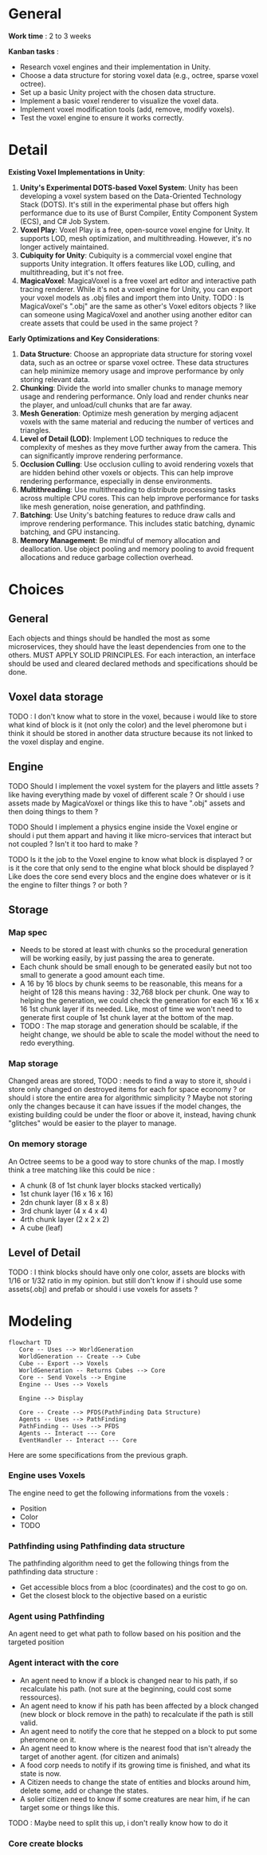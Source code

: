 # General
**Work time** : 2 to 3 weeks

**Kanban tasks** :
- Research voxel engines and their implementation in Unity.
- Choose a data structure for storing voxel data (e.g., octree, sparse voxel octree).
- Set up a basic Unity project with the chosen data structure.
- Implement a basic voxel renderer to visualize the voxel data.
- Implement voxel modification tools (add, remove, modify voxels).
- Test the voxel engine to ensure it works correctly.



# Detail 


**Existing Voxel Implementations in Unity**:

1. **Unity's Experimental DOTS-based Voxel System**: Unity has been developing a voxel system based on the Data-Oriented Technology Stack (DOTS). It's still in the experimental phase but offers high performance due to its use of Burst Compiler, Entity Component System (ECS), and C# Job System.
2. **Voxel Play**: Voxel Play is a free, open-source voxel engine for Unity. It supports LOD, mesh optimization, and multithreading. However, it's no longer actively maintained.
3. **Cubiquity for Unity**: Cubiquity is a commercial voxel engine that supports Unity integration. It offers features like LOD, culling, and multithreading, but it's not free.
4. **MagicaVoxel**: MagicaVoxel is a free voxel art editor and interactive path tracing renderer. While it's not a voxel engine for Unity, you can export your voxel models as .obj files and import them into Unity. 
   TODO : Is MagicaVoxel's ".obj" are the same as other's Voxel editors objects ? like can someone using MagicaVoxel and another using another editor can create assets that could be used in the same project ? 

**Early Optimizations and Key Considerations**:

1. **Data Structure**: Choose an appropriate data structure for storing voxel data, such as an octree or sparse voxel octree. These data structures can help minimize memory usage and improve performance by only storing relevant data.
2. **Chunking**: Divide the world into smaller chunks to manage memory usage and rendering performance. Only load and render chunks near the player, and unload/cull chunks that are far away.
3. **Mesh Generation**: Optimize mesh generation by merging adjacent voxels with the same material and reducing the number of vertices and triangles.
4. **Level of Detail (LOD)**: Implement LOD techniques to reduce the complexity of meshes as they move further away from the camera. This can significantly improve rendering performance.
5. **Occlusion Culling**: Use occlusion culling to avoid rendering voxels that are hidden behind other voxels or objects. This can help improve rendering performance, especially in dense environments.
6. **Multithreading**: Use multithreading to distribute processing tasks across multiple CPU cores. This can help improve performance for tasks like mesh generation, noise generation, and pathfinding.
7. **Batching**: Use Unity's batching features to reduce draw calls and improve rendering performance. This includes static batching, dynamic batching, and GPU instancing.
8. **Memory Management**: Be mindful of memory allocation and deallocation. Use object pooling and memory pooling to avoid frequent allocations and reduce garbage collection overhead.

# Choices

## General 

Each objects and things should be handled the most as some microservices, they should have the least dependencies from one to the others. MUST APPLY SOLID PRINCIPLES. For each interaction, an interface should be used and cleared declared methods and specifications should be done.

## Voxel data storage

TODO : I don't know what to store in the voxel, because i would like to store what kind of block is it (not only the color) and the level pheromone but i think it should be stored in another data structure because its not linked to the voxel display and engine.

## Engine 
TODO
Should I implement the voxel system for the players and little assets ? like having everything made by voxel of different scale ? Or should i use assets made by MagicaVoxel or things like this to have ".obj" assets and then doing things to them ?

TODO 
Should I implement a physics engine inside the Voxel engine or should i put them appart and having it like micro-services that interact but not coupled ? Isn't it too hard to make ?  

TODO 
Is it the job to the Voxel engine to know what block is displayed ? or is it the core that only send to the engine what block should be displayed ? Like does the core send every blocs and the engine does whatever or is it the engine to filter things ? or both ?

## Storage

### Map spec 
- Needs to be stored at least with chunks so the procedural generation will be working easily, by just passing the area to generate.
- Each chunk should be small enough to be generated easily but not too small to generate a good amount each time.
- A 16 by 16 blocs by chunk seems to be reasonable, this means for a height of 128 this means having : 32,768 block per chunk. One way to helping the generation, we could check the generation for each 16 x 16 x 16 1st chunk layer if its needed. Like, most of time we won't need to generate first couple of 1st chunk layer at the bottom of the map.
- TODO : The map storage and generation should be scalable, if the height change, we should be able to scale the model without the need to redo everything.


### **Map storage**
Changed areas are stored, TODO : needs to find a way to store it, should i store only changed on destroyed items for each for space economy ? or should i store the entire area  for algorithmic simplicity ? Maybe not storing only the changes because it can have issues if the model changes, the existing building could be under the floor or above it, instead, having chunk "glitches" would be easier to the player to manage.


### **On memory storage** 
An Octree seems to be a good way to store chunks of the map. I mostly think a tree matching like this could be nice : 

- A chunk (8 of 1st chunk layer blocks stacked vertically)
- 1st chunk layer (16 x 16 x 16)
- 2dn chunk layer (8 x 8 x 8)
- 3rd chunk layer (4 x 4 x 4)
- 4rth chunk layer (2 x 2 x 2)
- A cube (leaf)


## Level of Detail 
TODO : 
I think blocks should have only one color, assets are blocks with 1/16 or 1/32 ratio in my opinion. but still don't know if i should use some assets(.obj) and prefab or should i use voxels for assets ?




# Modeling


 ```mermaid
 flowchart TD
	Core -- Uses --> WorldGeneration
	WorldGeneration -- Create --> Cube
	Cube -- Export --> Voxels
	WorldGeneration -- Returns Cubes --> Core
	Core -- Send Voxels --> Engine
	Engine -- Uses --> Voxels
	
	Engine --> Display

	Core -- Create --> PFDS(PathFinding Data Structure)
	Agents -- Uses --> PathFinding
	PathFinding -- Uses --> PFDS
	Agents -- Interact --- Core
	EventHandler -- Interact --- Core
```



Here are some specifications from the previous graph.

### Engine uses Voxels

The engine need to get the following informations from the voxels :
- Position
- Color
- TODO

### Pathfinding using Pathfinding data structure

The pathfinding algorithm need to get the following things from the pathfinding data structure : 
- Get accessible blocs from a bloc (coordinates) and the cost to go on.
- Get the closest block to the objective based on a euristic

### Agent using Pathfinding

An agent need to get what path to follow based on his position and the targeted position


### Agent interact with the core

- An agent need to know if a block is changed near to his path, if so recalculate his path. (not sure at the beginning, could cost some ressources).
- An agent need to know if his path has been affected by a block changed (new block or block remove in the path) to recalculate if the path is still valid.
- An agent need to notify the core that he stepped on a block to put some pheromone on it.
- An agent need to know where is the nearest food that isn't already the target of another agent. (for citizen and animals)
- A food corp needs to notify if its growing time is finished, and what its state is now.
- A Citizen needs to change the state of entities and blocks around him, delete some, add or change the states.
- A solier citizen need to know if some creatures are near him, if he can target some or things like this.

TODO : Maybe need to split this up, i don't really know how to do it



### Core create blocks